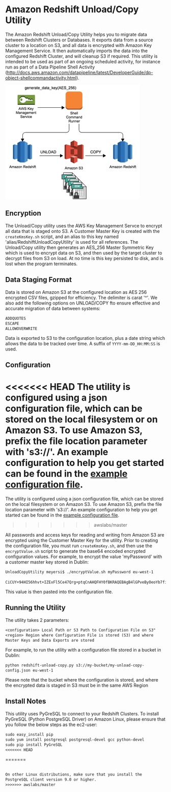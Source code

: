 # Amazon Redshift Unload/Copy Utility

The Amazon Redshift Unload/Copy Utility helps you to migrate data between Redshift Clusters or Databases. It exports data from a source cluster to a location on S3, and all data is encrypted with Amazon Key Management Service. It then automatically imports the data into the configured Redshift Cluster, and will cleanup S3 if required. This utility is intended to be used as part of an ongoing scheduled activity, for instance run as part of a Data Pipeline Shell Activity (http://docs.aws.amazon.com/datapipeline/latest/DeveloperGuide/dp-object-shellcommandactivity.html).

![Processing Architecture](RedshiftUnloadCopy.png)


## Encryption

The Unload/Copy utility uses the AWS Key Management Servce to encrypt all data that is staged onto S3. A Customer Master Key is created with the ```createKmsKey.sh``` script, and an alias to this key named 'alias/RedshiftUnloadCopyUtility' is used for all references. The Unload/Copy utility then generates an AES_256 Master Symmetric Key which is used to encrypt data on S3, and then used by the target cluster to decrypt files from S3 on load. At no time is this key persisted to disk, and is lost when the program terminates.

## Data Staging Format

Data is stored on Amazon S3 at the configured location as AES 256 encrypted CSV files, gzipped for efficiency. The delimiter is carat '^'. We also add the following options on UNLOAD/COPY fto ensure effective and accurate migration of data between systems:

```
ADDQUOTES
ESCAPE
ALLOWOVERWRITE
```

Data is exported to S3 to the configuration location, plus a date string which allows the data to be tracked over time. A suffix of ```YYYY-mm-DD_HH:MM:SS``` is used.

## Configuration

<<<<<<< HEAD
The utility is configured using a json configuration file, which can be stored on the local filesystem or on Amazon S3. To use Amazon S3, prefix the file location parameter with 's3://'. An example configuration to help you get started can be found in the [example configuration file](example/config.json').
=======
The utility is configured using a json configuration file, which can be stored on the local filesystem or on Amazon S3. To use Amazon S3, prefix the file location parameter with 's3://'. An example configuration to help you get started can be found in the [example configuration file](example/config.json).
>>>>>>> awslabs/master

All passwords and access keys for reading and writing from Amazon S3 are encrypted using the Customer Master Key for the utility. Prior to creating the configuration file, you must run ```createKmsKey.sh```, and then use the ```encryptValue.sh``` script to generate the base64 encoded encrypted configuration values. For example, to encrypt the value 'myPassword' with a customer master key stored in Dublin:

```
UnloadCopyUtility meyersi$ ./encryptValue.sh myPassword eu-west-1

CiCUY+94HI56hhvt+IZExFl5Ce47Qrg+ptqCnAHQFHY0fBKRAQEBAgB4lGPveByOeoYb7fiGRMRZeQnuO0K4PqbagpwB0BR2NHwAAABoMGYGCSqGSIb3DQEHBqBZMFcCAQAwUgYJKoZIhvcNAQcBMB4GCWCGSAFlAwQBLjARBAwcOR73wpqThnkYsHMCARCAJbci0vUsbM9iZm8S8fhkXhtk9vGCO5sLP+OdimgbnvyCE5QoD6k=
```

This value is then pasted into the configuration file.

## Running the Utility

The utility takes 2 parameters:

```
<configuration> Local Path or S3 Path to Configuration File on S3"
<region> Region where Configuration File is stored (S3) and where Master Keys and Data Exports are stored
```

For example, to run the utility with a configuration file stored in a bucket in Dublin:

```
python redshift-unload-copy.py s3://my-bucket/my-unload-copy-config.json eu-west-1
```

Please note that the bucket where the configuration is stored, and where the encrypted data is staged in S3 must be in the same AWS Region

## Install Notes

This utility uses PyGreSQL to connect to your Redshift Clusters. To install PyGreSQL (Python PostgreSQL Driver) on Amazon Linux, please ensure that you follow the below steps as the ec2-user:

```
sudo easy_install pip
sudo yum install postgresql postgresql-devel gcc python-devel
sudo pip install PyGreSQL
<<<<<<< HEAD
```
=======
```

On other Linux distributions, make sure that you install the PostgreSQL client version 9.0 or higher.
>>>>>>> awslabs/master
